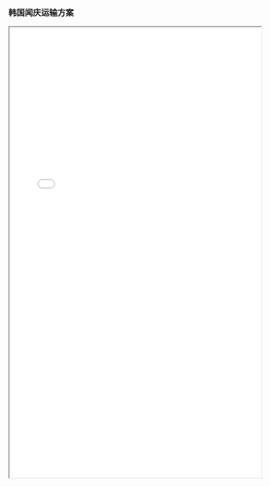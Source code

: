 ### 韩国闻庆运输方案
<div>
<iframe src="./res/韩国闻庆项目案例/运输/韩国闻庆运输方案.pdf" width="100%" height="900px" >
</iframe>
</div>
